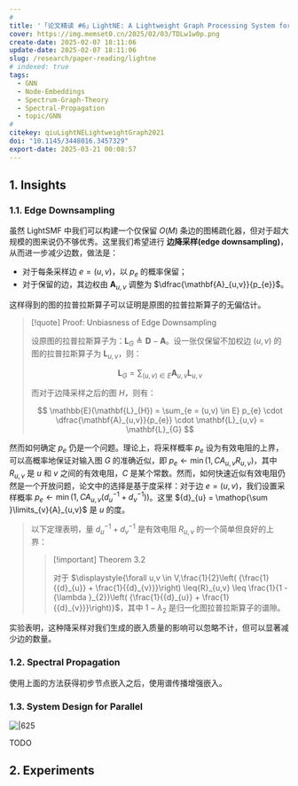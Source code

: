 ```yaml
---
# 
title: '「论文精读 #6」LightNE: A Lightweight Graph Processing System for Network Embedding'
cover: https://img.memset0.cn/2025/02/03/TDLw1w0p.png
create-date: 2025-02-07 18:11:06
update-date: 2025-02-07 18:11:06
slug: /research/paper-reading/lightne
# indexed: true
tags:
  - GNN
  - Node-Embeddings
  - Spectrum-Graph-Theory
  - Spectral-Propagation
  - topic/GNN
# 
citekey: qiuLightNELightweightGraph2021
doi: "10.1145/3448016.3457329" 
export-date: 2025-03-21 00:08:57
---
```




## 1. Insights

### 1.1. Edge Downsampling

虽然 LightSMF 中我们可以构建一个仅保留 $O(M)$ 条边的图稀疏化器，但对于超大规模的图来说仍不够优秀。这里我们希望进行 **边降采样(edge downsampling)**，从而进一步减少边数，做法是：

- 对于每条采样边 $e=(u,v)$，以 $p_{e}$ 的概率保留；
- 对于保留的边，其边权由 $\mathbf{A}_{u,v}$ 调整为 $\dfrac{\mathbf{A}_{u,v}}{p_{e}}$。

这样得到的图的拉普拉斯算子可以证明是原图的拉普拉斯算子的无偏估计。

> [!quote] Proof: Unbiasness of Edge Downsampling
>
> 设原图的拉普拉斯算子为：$\mathbf{L}_{G} \triangleq \mathbf{D} - \mathbf{A}$。设一张仅保留不加权边 $(u,v)$ 的图的拉普拉斯算子为 $\mathbf{L}_{u,v}$，则：
>
> $$
> \mathbf{L}_{G} = \sum_{(u,v) \in  E} \mathbf{A}_{u,v} \mathbf{L}_{u,v}
> $$
>
> 而对于边降采样之后的图 $H$，则有：
>
> $$
> \mathbb{E}(\mathbf{L}_{H}) = \sum_{e = (u,v) \in E} p_{e} \cdot \dfrac{\mathbf{A}_{u,v}}{p_{e}} \cdot \mathbf{L}_{u,v} = \mathbf{L}_{G}
> $$

然而如何确定 $p_{e}$ 仍是一个问题。理论上，将采样概率 ${p}_{e}$ 设为有效电阻的上界，可以高概率地保证对输入图 $G$ 的准确近似，即 ${p}_{e} \leftarrow \min \left( {1,C{A}_{u,v}{R}_{u,v}}\right)$，其中 ${R}_{u,v}$ 是 $u$ 和 $v$ 之间的有效电阻，$C$ 是某个常数。然而，如何快速近似有效电阻仍然是一个开放问题，论文中的选择是基于度采样：对于边 $e = \left( {u,v}\right)$，我们设置采样概率 ${p}_{e} \leftarrow \min \left( {1,C{A}_{u,v}\left( {{d}_{u}^{-1} + {d}_{v}^{-1}}\right) }\right)$。这里 ${d}_{u} = \mathop{\sum }\limits_{v}{A}_{u,v}$ 是 $u$ 的度。

> 以下定理表明，量 ${d}_{u}^{-1} + {d}_{v}^{-1}$ 是有效电阻 $R_{u,v}$ 的一个简单但良好的上界：
>
> > [!important] Theorem 3.2
> >
> > 对于 $\displaystyle{\forall u,v \in V,\frac{1}{2}\left( {\frac{1}{{d}_{u}} + \frac{1}{{d}_{v}}}\right) \leq{R}_{u,v} \leq \frac{1}{1 - {\lambda }_{2}}\left( {\frac{1}{{d}_{u}} + \frac{1}{{d}_{v}}}\right)}$，其中 $1 - {\lambda }_{2}$ 是归一化图拉普拉斯算子的谱隙。

实验表明，这种降采样对我们生成的嵌入质量的影响可以忽略不计，但可以显著减少边的数量。

### 1.2. Spectral Propagation

使用上面的方法获得初步节点嵌入之后，使用谱传播增强嵌入。

### 1.3. System Design for Parallel

![|625](https://img.memset0.cn/2025/02/03/TDLw1w0p.png)

TODO

## 2. Experiments







